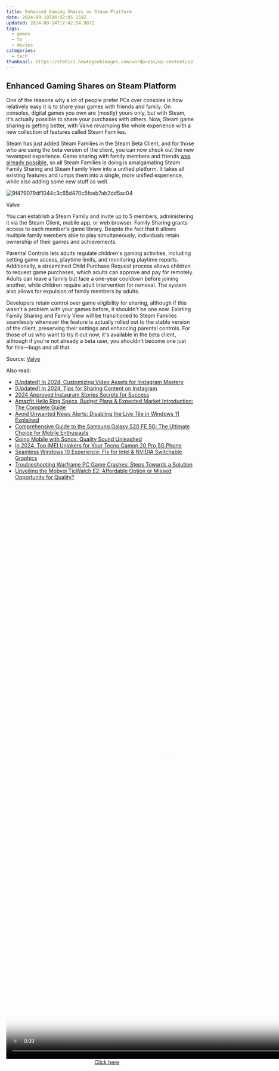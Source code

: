 ```yaml
---
title: Enhanced Gaming Shares on Steam Platform
date: 2024-09-10T06:52:05.159Z
updated: 2024-09-14T17:42:54.987Z
tags:
  - games
  - tv
  - movies
categories:
  - tech
thumbnail: https://static1.howtogeekimages.com/wordpress/wp-content/uploads/2024/01/steam-logo.jpg
---
```


## Enhanced Gaming Shares on Steam Platform

One of the reasons why a lot of people prefer PCs over consoles is how relatively easy it is to share your games with friends and family. On consoles, digital games you own are (mostly) yours only, but with Steam, it's actually possible to share your purchases with others. Now, Steam game sharing is getting better, with Valve revamping the whole experience with a new collection of features called Steam Families.

 Steam has just added Steam Families in the Steam Beta Client, and for those who are using the beta version of the client, you can now check out the new revamped experience. Game sharing with family members and friends [was already possible](https://android-frp.techidaily.com/easy-guide-to-oneplus-nord-ce-3-5g-frp-bypass-with-best-methods-by-drfone-android/), so all Steam Families is doing is amalgamating Steam Family Sharing and Steam Family View into a unified platform. It takes all existing features and lumps them into a single, more unified experience, while also adding some new stuff as well.

![9f479079df1044c3c65d470c5fceb7ab2dd5ac04](https://static1.howtogeekimages.com/wordpress/wp-content/uploads/2024/03/9f479079df1044c3c65d470c5fceb7ab2dd5ac04.png) 

Valve

 You can establish a Steam Family and invite up to 5 members, administering it via the Steam Client, mobile app, or web browser. Family Sharing grants access to each member's game library. Despite the fact that it allows multiple family members able to play simultaneously, individuals retain ownership of their games and achievements.

 Parental Controls lets adults regulate children's gaming activities, including setting game access, playtime limits, and monitoring playtime reports. Additionally, a streamlined Child Purchase Request process allows children to request game purchases, which adults can approve and pay for remotely. Adults can leave a family but face a one-year cooldown before joining another, while children require adult intervention for removal. The system also allows for expulsion of family members by adults.

 Developers retain control over game eligibility for sharing, although if this wasn't a problem with your games before, it shouldn't be one now. Existing Family Sharing and Family View will be transitioned to Steam Families seamlessly whenever the feature is actually rolled out to the stable version of the client, preserving their settings and enhancing parental controls. For those of us who want to try it out now, it's available in the beta client, although if you're not already a beta user, you shouldn't become one just for this—bugs and all that.

 Source: [Valve](https://store.steampowered.com/news/app/593110/view/4149575031735702628)

<ins class="adsbygoogle"
     style="display:block"
     data-ad-format="autorelaxed"
     data-ad-client="ca-pub-7571918770474297"
     data-ad-slot="1223367746"></ins>

<ins class="adsbygoogle"
     style="display:block"
     data-ad-client="ca-pub-7571918770474297"
     data-ad-slot="8358498916"
     data-ad-format="auto"
     data-full-width-responsive="true"></ins>

<span class="atpl-alsoreadstyle">Also read:</span>
<div><ul>
<li><a href="https://instagram-videos.techidaily.com/updated-in-2024-customizing-video-assets-for-instagram-mastery/"><u>[Updated] In 2024, Customizing Video Assets for Instagram Mastery</u></a></li>
<li><a href="https://instagram-video-recordings.techidaily.com/updated-in-2024-tips-for-sharing-content-on-instagram/"><u>[Updated] In 2024, Tips for Sharing Content on Instagram</u></a></li>
<li><a href="https://instagram-clips.techidaily.com/2024-approved-instagram-stories-secrets-for-success/"><u>2024 Approved Instagram Stories Secrets for Success</u></a></li>
<li><a href="https://buynow-marvelous.techidaily.com/amazfit-helio-ring-specs-budget-plans-and-expected-market-introduction-the-complete-guide/"><u>Amazfit Helio Ring Specs, Budget Plans & Expected Market Introduction: The Complete Guide</u></a></li>
<li><a href="https://technical-tips.techidaily.com/avoid-unwanted-news-alerts-disabling-the-live-tile-in-windows-11-explained/"><u>Avoid Unwanted News Alerts: Disabling the Live Tile in Windows 11 Explained</u></a></li>
<li><a href="https://buynow-marvelous.techidaily.com/comprehensive-guide-to-the-samsung-galaxy-s20-fe-5g-the-ultimate-choice-for-mobile-enthusiasts/"><u>Comprehensive Guide to the Samsung Galaxy S20 FE 5G: The Ultimate Choice for Mobile Enthusiasts</u></a></li>
<li><a href="https://buynow-marvelous.techidaily.com/going-mobile-with-sonos-quality-sound-unleashed/"><u>Going Mobile with Sonos: Quality Sound Unleashed</u></a></li>
<li><a href="https://sim-unlock.techidaily.com/in-2024-top-imei-unlokers-for-your-tecno-camon-20-pro-5g-phone-by-drfone-android/"><u>In 2024, Top IMEI Unlokers for Your Tecno Camon 20 Pro 5G Phone</u></a></li>
<li><a href="https://graphic-issues.techidaily.com/seamless-windows-10-experience-fix-for-intel-and-nvidia-switchable-graphics/"><u>Seamless Windows 10 Experience: Fix for Intel & NVIDIA Switchable Graphics</u></a></li>
<li><a href="https://common-error.techidaily.com/troubleshooting-warframe-pc-game-crashes-steps-towards-a-solution/"><u>Troubleshooting Warframe PC Game Crashes: Steps Towards a Solution</u></a></li>
<li><a href="https://buynow-marvelous.techidaily.com/unveiling-the-mobvoi-ticwatch-e2-affordable-option-or-missed-opportunity-for-quality/"><u>Unveiling the Mobvoi TicWatch E2: Affordable Option or Missed Opportunity for Quality?</u></a></li>
</ul></div>

<!-- affiliate ads begin -->
<span id="1834903">
					<video width="864" height="1536" style="cursor:pointer"
           poster="//a.impactradius-go.com/display-clicktoplayimage/1834903.png"
           onclick="if(!this.playClicked){this.play();this.setAttribute('controls',true);this.playClicked=true;}">
	   <source src="//a.impactradius-go.com/display-ad/16836-1834903">
	   <img src="//a.impactradius-go.com/display-clicktoplayimage/1834903.png" style="border: none; height: 100%; width: 100%; object-fit: contain">
	</video>
	<div style="width:540px;text-align:center"><a href="javascript:window.open(decodeURIComponent('https%3A%2F%2F25home.pxf.io%2Fc%2F5597632%2F1834903%2F16836'), '_blank');void(0);">Click here</a></div>
</span>
<img height="0" width="0" src="https://imp.pxf.io/i/5597632/1834903/16836" style="position:absolute;visibility:hidden;" border="0" />
<!-- affiliate ads end -->

